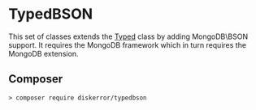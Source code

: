 # TypedBSON

This set of classes extends the [Typed](https://github.com/diskerror/Typed) class by adding MongoDB\BSON support. It requires the MongoDB framework which in turn requires the MongoDB extension.

## Composer

```
> composer require diskerror/typedbson
```
